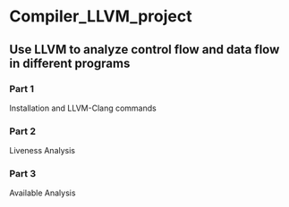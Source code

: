 # Compiler_LLVM_project
## Use LLVM to analyze control flow and data flow in different programs
### Part 1
Installation and LLVM-Clang commands
### Part 2
Liveness Analysis
### Part 3
Available Analysis
